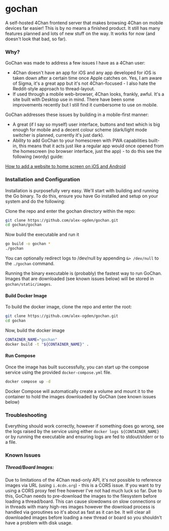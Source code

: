 # gochan
A self-hosted 4Chan frontend server that makes browsing 4Chan on mobile devices far easier! This is by no means a finished product. It still has many features planned and lots of new stuff on the way. It works for now (and doesn't look that bad, so far).

### Why?
GoChan was made to address a few issues I have as a 4Chan user:
* 4Chan doesn't have an app for iOS and any app developed for iOS is taken down after a certain time once Apple catches on. Yes, I am aware of Sigma, it's a great app but it's not 4Chan-focused - I also hate the Reddit-style approach to thread-layout.
* If used through a mobile web-browser, 4Chan looks, frankly, awful. It's a site built with Desktop use in mind. There have been some improvements recently but I still find it cumbersome to use on mobile.

GoChan addresses these issues by building in a mobile-first manner:
* A great (if I say so myself) user interface, buttons and text which is big enough for mobile and a decent colour scheme (dark/light mode switcher is planned, currently it's just dark).
* Ability to add GoChan to your homescreen with PWA capabilities built-in, this means that it acts just like a regular app would once opened from the homescreen (no browser interface, just the app) - to do this see the following (wordy) guide:

[How to add a website to home screen on iOS and Android](https://techwiser.com/how-to-add-a-website-to-home-screen-on-ios-and-android/)
### Installation and Configuration
Installation is purposefully very easy. We'll start with building and running the Go binary. To do this, ensure you have Go installed and setup on your system and do the following:

Clone the repo and enter the gochan directory within the repo:
```bash
git clone https://github.com/alex-ogden/gochan.git
cd gochan/gochan
```

Now build the executable and run it
```bash
go build -o gochan *
./gochan
```

You can optionally redirect logs to /dev/null by appending `&> /dev/null` to the `./gochan` command.

Running the binary executable is (probably) the fastest way to run GoChan. Images that are downloaded (see known issues below) will be stored in `gochan/static/images`.

#### Build Docker Image
To build the docker image, clone the repo and enter the root:
```bash
git clone https://github.com/alex-ogden/gochan.git
cd gochan
```

Now, build the docker image
```bash
CONTAINER_NAME="gochan"
docker build -t "${CONTAINER_NAME}" .
```

#### Run Compose
Once the image has built successfully, you can start up the compose service using the provided `docker-compose.yml` file.

```bash
docker compose up -d
```

Docker Compose will automatically create a volume and mount it to the container to hold the images downloaded by GoChan (see known issues below)

### Troubleshooting
Everything should work correctly, however if something does go wrong, see the logs raised by the service using either `docker logs ${CONTAINER_NAME}` or by running the executable and ensuring logs are fed to stdout/stderr or to a file.

### Known Issues

##### Thread/Board Images:
Due to limitations of the 4Chan read-only API, it's not possible to reference images via URL (using `i.4cdn.org`) - this is a CORS issue. If you want to try using a CORS proxy feel free however I've not had much luck so far. Due to this, GoChan needs to pre-download the images to the filesystem before loading a thread/board. This can cause slowdowns on slow connections or in threads with many high-res images however the download process is handled via goroutines so it's about as fast as it can be. It will clear all downloaded images before loading a new thread or board so you shouldn't have a problem with disk usage.